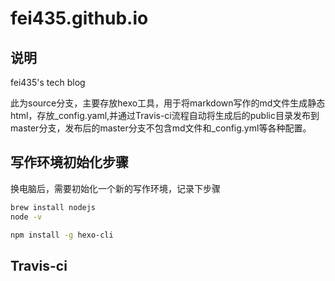 # fei435.github.io

## 说明

fei435's tech blog

此为source分支，主要存放hexo工具，用于将markdown写作的md文件生成静态html，存放_config.yaml,并通过Travis-ci流程自动将生成后的public目录发布到master分支，发布后的master分支不包含md文件和_config.yml等各种配置。

## 写作环境初始化步骤

换电脑后，需要初始化一个新的写作环境，记录下步骤

```bash
brew install nodejs
node -v

npm install -g hexo-cli
```

## Travis-ci

##
